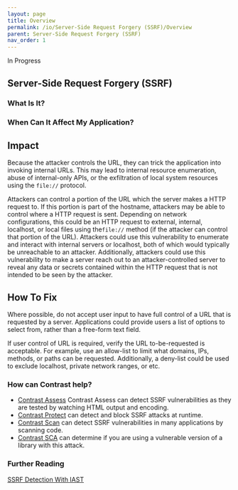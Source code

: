 ```yaml
---
layout: page
title: Overview
permalink: /io/Server-Side Request Forgery (SSRF)/Overview
parent: Server-Side Request Forgery (SSRF)
nav_order: 1
---
```


In Progress

## Server-Side Request Forgery (SSRF)

### What Is It?





### When Can It Affect My Application?





## Impact


Because the attacker controls the URL, they can trick the application into invoking internal URLs. This may lead to internal 
resource enumeration, abuse of internal-only APIs, or the exfiltration of local system resources using the ```file://``` protocol.

Attackers can control a portion of the URL which the server makes a HTTP request to. If this portion is part of the hostname, attackers may be able to control where a HTTP request is sent. Depending on network configurations, this could be an HTTP request to external, internal, localhost, or local files using the```file://``` method (if the attacker can control that portion of the URL). Attackers could use this vulnerability to enumerate and interact with internal servers or localhost, both of which would typically be unreachable to an attacker. Additionally, attackers could use this vulnerability to make a server reach out to an attacker-controlled server to reveal any data or secrets contained within the HTTP request that is not intended to be seen by the attacker.

## How To Fix 


Where possible, do not accept user input to have full control of a URL that is requested by a server. Applications could provide users a list of options to select from, rather than a free-form text field. 

If user control of URL is required, verify the URL to-be-requested is acceptable. For example, use an allow-list to limit what domains, IPs, methods, or paths can be requested. Additionally, a deny-list could be used to exclude localhost, private network ranges, or etc.


### How can Contrast help?


- [Contrast Assess](https://www.contrastsecurity.com/contrast-assess) Contrast Assess can detect SSRF vulnerabilities as they are tested by watching HTML output and encoding.
- [Contrast Protect](https://www.contrastsecurity.com/contrast-protect) can detect and block SSRF attacks at runtime. 
- [Contrast Scan](https://www.contrastsecurity.com/contrast-scan) can detect SSRF vulnerabilities in many applications by scanning code.
- [Contrast SCA](https://www.contrastsecurity.com/contrast-sca) can determine if you are using a vulnerable version of a library with this attack.

### Further Reading

[SSRF Detection With IAST](https://www.contrastsecurity.com/security-influencers/iast-is-the-only-way-to-accurately-detect-ssrf?hsLang=en-us)

